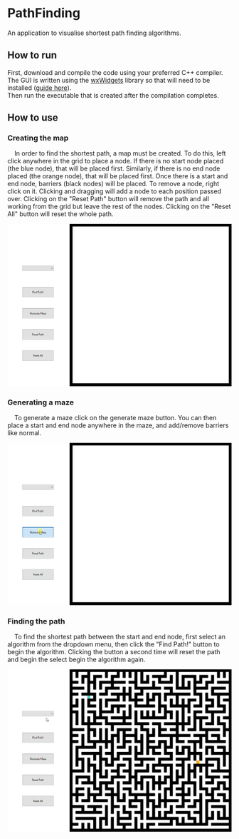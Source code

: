 # PathFinding
An application to visualise shortest path finding algorithms.

## How to run
First, download and compile the code using your preferred C++ compiler. <br />
The GUI is written using the [wxWidgets](https://www.wxwidgets.org/) library so that will need to be installed ([guide here](https://wiki.wxwidgets.org/Install)).  <br />
Then run the executable that is created after the compilation completes.

## How to use
### Creating the map
&nbsp;&nbsp;&nbsp;&nbsp;In order to find the shortest path, a map must be created. To do this, left click anywhere in the grid to place a node. If there is no start node placed (the blue node), that will be placed first. Similarly, if there is no end node placed (the orange node), that will be placed first. Once there is a start and end node, barriers (black nodes) will be placed.
To remove a node, right click on it.
Clicking and dragging will add a node to each position passed over.
Clicking on the "Reset Path" button will remove the path and all working from the grid but leave the rest of the nodes.
Clicking on the "Reset All" button will reset the whole path.

<img src="images/placing_nodes.gif" width="600">


### Generating a maze
&nbsp;&nbsp;&nbsp;&nbsp;To generate a maze click on the generate maze button. You can then place a start and end node anywhere in the maze, and add/remove barriers like normal.

<img src="images/maze_generation.gif" width="600">


### Finding the path
&nbsp;&nbsp;&nbsp;&nbsp;To find the shortest path between the start and end node, first select an algorithm from the dropdown menu, then click the "Find Path!" button to begin the algorithm. Clicking the button a second time will reset the path and begin the select begin the algorithm again.

<img src="images/path_finding.gif" width="600">
